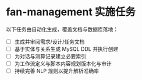 # fan-management 实施任务

以下任务由自动化生成，覆盖文档与数据库落地：

- [ ] 生成并审阅需求/设计/任务文档
- [ ] 基于实体与关系生成 MySQL DDL 并执行创建
- [ ] 为对话与测算记录建立必要索引
- [ ] 为工作流定义与脚本内容规划版本化与审计
- [ ] 持续完善 NLP 规则以提升解析准确率
